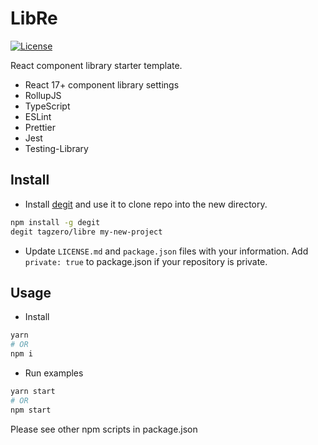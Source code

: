 # LibRe

[![License][license-src]][license-href]


React component library starter template.

- React 17+ component library settings
- RollupJS
- TypeScript
- ESLint
- Prettier
- Jest
- Testing-Library

## Install

- Install [degit](https://github.com/Rich-Harris/degit) and use it to clone repo into the new directory.

```bash
npm install -g degit
degit tagzero/libre my-new-project
``` 

- Update `LICENSE.md` and `package.json` files with your information. Add `private: true` to package.json if your repository is private.

## Usage

- Install

```bash
yarn
# OR
npm i
```

- Run examples

```bash
yarn start
# OR
npm start
```

Please see other npm scripts in package.json

[license-src]: https://img.shields.io/badge/license-MIT-brightgreen.svg
[license-href]: LICENSE.md
